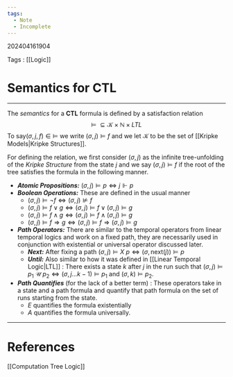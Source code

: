 ```yaml
---
tags:
  - Note
  - Incomplete
---
```

202404161904

Tags : [[Logic]]
# Semantics for CTL
---
The *semantics* for a **CTL** formula is defined by a satisfaction relation
$$
\models\; \subseteq\mathcal K\times\mathbb N\times LTL
$$
To say$(\sigma, j, f) \in \models$ we write $(\sigma, j)\models f$ and we let $\mathcal K$ to be the set of [[Kripke Models|Kripke Structures]].

For defining the relation, we first consider $(\sigma, j)$ as the infinite tree-unfolding of the *Kripke Structure* from the state $j$ and we say $(\sigma, j) \vDash f$ if the root of the tree satisfies the formula in the following manner.

- ***Atomic Propositions:*** $(\sigma, j) \vDash p \iff j \Vdash p$
- ***Boolean Operations:*** These are defined in the usual manner
	- $(\sigma, j)\models\lnot f\iff(\sigma, j)\not\models f$
	- $(\sigma, j)\models f \lor g\iff(\sigma, j)\models f \lor(\sigma,j)\models g$
	- $(\sigma, j)\models f \land g\iff(\sigma, j)\models f \land(\sigma,j)\models g$
	- $(\sigma, j)\models f \Rightarrow g\iff(\sigma, j)\models f \Rightarrow(\sigma,j)\models g$
- ***Path Operators:*** There are similar to the temporal operators from linear temporal logics and work on a fixed path, they are necessarily used in conjunction with existential or universal operator discussed later.
	- ***Next:*** After fixing a path $(\sigma, j)\models X\ p \iff(\sigma, \text{next}(j))\models p$
	- ***Until:*** Also similar to how it was defined in [[Linear Temporal Logic|LTL]] : There exists a state $k$ after $j$ in the run such that $(\sigma, j)\models p_1\ \mathcal U\ p_2 \iff (\sigma, j\dots k-1)\models p_{1}$ and $(\sigma, k)\models p_{2}$.
- ***Path Quantifies*** (for the lack of a better term) : These operators take in a state and a path formula and quantify that path formula on the set of runs starting from the state.
	- $E$ quantifies the formula existentially
	- $A$ quantifies the formula universally.

---
# References
[[Computation Tree Logic]]